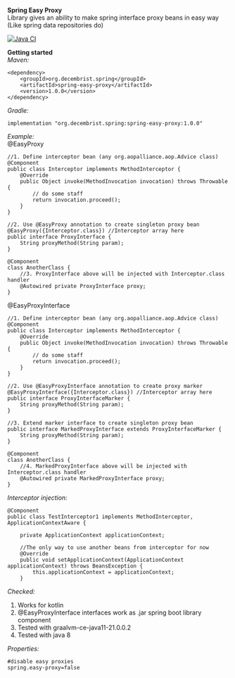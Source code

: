 **Spring Easy Proxy**  
Library gives an ability to make spring interface proxy beans in easy way (Like spring data repositories do)

[![Java CI](https://github.com/decembrist-revolt/spring-easy-proxy/actions/workflows/test.yaml/badge.svg)](https://github.com/decembrist-revolt/spring-easy-proxy/actions/workflows/test.yaml)

**Getting started**  
_Maven:_  

    <dependency>
        <groupId>org.decembrist.spring</groupId>
        <artifactId>spring-easy-proxy</artifactId>
        <version>1.0.0</version>
    </dependency>
_Gradle:_  

    implementation "org.decembrist.spring:spring-easy-proxy:1.0.0"
_Example:_  
@EasyProxy  


    //1. Define interceptor bean (any org.aopalliance.aop.Advice class)
    @Component
    public class Interceptor implements MethodInterceptor {
        @Override
        public Object invoke(MethodInvocation invocation) throws Throwable {
            // do some staff
            return invocation.proceed();
        }
    }

    //2. Use @EasyProxy annotation to create singleton proxy bean
    @EasyProxy({Interceptor.class}) //Interceptor array here
    public interface ProxyInterface {
        String proxyMethod(String param);
    }
    
    @Component
    class AnotherClass {
        //3. ProxyInterface above will be injected with Interceptor.class handler
        @Autowired private ProxyInterface proxy;
    }

@EasyProxyInterface  


    //1. Define interceptor bean (any org.aopalliance.aop.Advice class)
    @Component
    public class Interceptor implements MethodInterceptor {
        @Override
        public Object invoke(MethodInvocation invocation) throws Throwable {
            // do some staff
            return invocation.proceed();
        }
    }

    //2. Use @EasyProxyInterface annotation to create proxy marker
    @EasyProxyInterface({Interceptor.class}) //Interceptor array here
    public interface ProxyInterfaceMarker {
        String proxyMethod(String param);
    }

    //3. Extend marker interface to create singleton proxy bean
    public interface MarkedProxyInterface extends ProxyInterfaceMarker {
        String proxyMethod(String param);
    }

    @Component
    class AnotherClass {
        //4. MarkedProxyInterface above will be injected with Interceptor.class handler
        @Autowired private MarkedProxyInterface proxy;
    }

_Interceptor injection:_

    @Component
    public class TestInterceptor1 implements MethodInterceptor, ApplicationContextAware {
    
        private ApplicationContext applicationContext;
    
        //The only way to use another beans from interceptor for now
        @Override
        public void setApplicationContext(ApplicationContext applicationContext) throws BeansException {
            this.applicationContext = applicationContext;
        }

_Checked:_
1. Works for kotlin
2. @EasyProxyInterface interfaces work as .jar spring boot library component
3. Tested with graalvm-ce-java11-21.0.0.2
4. Tested with java 8

_Properties:_

    #disable easy proxies
    spring.easy-proxy=false